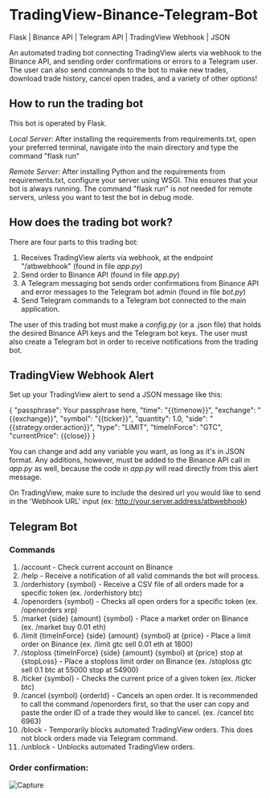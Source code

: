# TradingView-Binance-Telegram-Bot
Flask | Binance API | Telegram API | TradingView Webhook | JSON

An automated trading bot connecting TradingView alerts via webhook to the Binance API, and sending order confirmations or errors to a Telegram user. The user can also send commands to the bot to make new trades, download trade history, cancel open trades, and a variety of other options! 

## How to run the trading bot
This bot is operated by Flask.

<i>Local Server:</i> After installing the requirements from requirements.txt, open your preferred terminal, navigate into the main directory and type the command "flask run"

<i>Remote Server:</i> After installing Python and the requirements from requirements.txt, configure your server using WSGI. This ensures that your bot is always running. The command "flask run" is not needed for remote servers, unless you want to test the bot in debug mode.

## How does the trading bot work?
There are four parts to this trading bot:
1. Receives TradingView alerts via webhook, at the endpoint "/atbwebhook" (found in file <i>app.py</i>)
2. Send order to Binance API (found in file <i>app.py</i>)
3. A Telegram messaging bot sends order confirmations from Binance API and error messages to the Telegram bot admin (found in file <i>bot.py</i>)
4. Send Telegram commands to a Telegram bot connected to the main application.

The user of this trading bot must make a <i>config.py</i> (or a .json file) that holds the desired Binance API keys and the Telegram bot keys. The user must also create a Telegram bot in order to receive notifications from the trading bot.

## TradingView Webhook Alert

Set up your TradingView alert to send a JSON message like this:

{
	"passphrase": Your passphrase here,
	"time": "{{timenow}}",
	"exchange": "{{exchange}}",
	"symbol": "{{ticker}}",
	"quantity": 1.0,
	"side": "{{strategy.order.action}}",
	"type": "LIMIT",
	"timeInForce": "GTC",
	"currentPrice": {{close}}
}

You can change and add any variable you want, as long as it's in JSON format. Any additions, however, must be added to the Binance API call in <i>app.py</i> as well, because the code in <i>app.py</i> will read directly from this alert message. 

On TradingView, make sure to include the desired url you would like to send in the 'Webhook URL' input (ex: http://your.server.address/atbwebhook)


## Telegram Bot

### Commands

1. /account - Check current account on Binance
2. /help - Receive a notification of all valid commands the bot will process.
3. /orderhistory {symbol} - Receive a CSV file of all orders made for a specific token (ex. /orderhistory btc)
4. /openorders {symbol} - Checks all open orders for a specific token (ex. /openorders xrp)
5. /market {side} {amount} {symbol} - Place a market order on Binance (ex. /market buy 0.01 eth)
6. /limit {timeInForce} {side} {amount} {symbol} at {price} - Place a limit order on Binance (ex. /limit gtc sell 0.01 eth at 1800)
7. /stoploss {timeInForce} {side} {amount} {symbol} at {price} stop at {stopLoss} - Place a stoploss limit order on Binance (ex. /stoploss gtc sell 0.1 btc at 55000 stop at 54900)
8. /ticker {symbol} - Checks the current price of a given token (ex. /ticker btc)
9. /cancel {symbol} {orderId} - Cancels an open order. It is recommended to call the command /openorders first, so that the user can copy and paste the order ID of a trade they would like to cancel. (ex. /cancel btc 6963)
10. /block - Temporarily blocks automated TradingView orders. This does not block orders made via Telegram command.
11. /unblock - Unblocks automated TradingView orders.

### Order confirmation: 

![Capture](https://user-images.githubusercontent.com/46886041/107135579-81addf80-692e-11eb-842e-4d84e6dc85cc.JPG)

